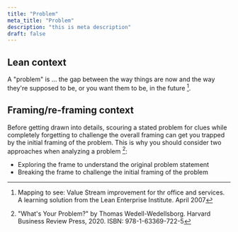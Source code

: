 ```yaml
---
title: "Problem"
meta_title: "Problem"
description: "this is meta description"
draft: false
---
```


## Lean context

A "problem" is ... the gap between the way things are now and the way they're supposed to be, or you want them to be, in the future [^1].

## Framing/re-framing context

Before getting drawn into details, scouring a stated problem for clues while completely forgetting to challenge the overall framing can get you trapped by the initial framing of the problem. This is why you should consider two approaches when analyzing a problem [^2]:  

* Exploring the frame to understand the original problem statement
* Breaking the frame to challenge the initial framing of the problem

[^1]: Mapping to see: Value Stream improvement for thr office and services. A learning solution from the Lean Enterprise Institute. April 2007
[^2]: "What's Your Problem?" by Thomas  Wedell-Wedellsborg. Harvard Business Review Press, 2020. ISBN: 978-1-63369-722-5
